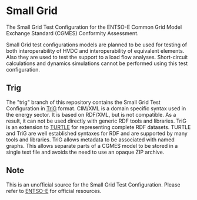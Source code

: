# Small Grid

The Small Grid Test Configuration for the ENTSO-E Common Grid Model Exchange Standard (CGMES) Conformity Assessment.

Small Grid test configurations models are planned to be used for testing of both interoperability of HVDC
and interoperability of equivalent elements. Also they are used to test the support to a load flow analyses.
Short-circuit calculations and dynamics simulations cannot be performed using this test configuration.

## Trig

The "trig" branch of this repository contains the Small Grid Test Configuration in [TriG](https://www.w3.org/TR/trig/) format.
CIM/XML is a domain specific syntax used in the energy sector.
It is based on RDF/XML, but is not compatible.
As a result, it can not be used directly with generic RDF tools and libraries.
TriG is an extension to [TURTLE](https://www.w3.org/TR/turtle/) for representing complete RDF datasets.
TURTLE and TriG are well established syntaxes for RDF and are supported by many tools and libraries.
TriG allows metadata to be associated with named graphs.
This allows separate parts of a CGMES model to be stored in a single text file and avoids the need to use an opaque ZIP archive.

## Note

This is an unofficial source for the Small Grid Test Configuration.
Please refer to [ENTSO-E](https://www.entsoe.eu) for official resources.